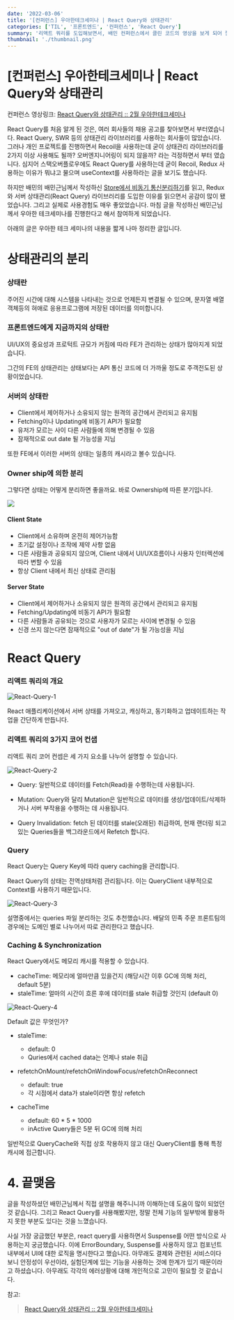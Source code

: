```yaml
---
date: '2022-03-06'
title: '[컨퍼런스] 우아한테크세미나 | React Query와 상태관리'
categories: ['TIL', '프론트엔드', '컨퍼런스', 'React Query']
summary: '리액트 쿼리를 도입해보면서, 배민 컨퍼런스에서 클린 코드의 영상을 보게 되어 짧게 정리해보았습니다.'
thumbnail: './thumbnail.png'
---
```


# [컨퍼런스] 우아한테크세미나 | React Query와 상태관리


컨퍼런스 영상링크: [React Query와 상태관리 :: 2월 우아한테크세미나](https://www.youtube.com/watch?v=MArE6Hy371c)


React Query를 처음 알게 된 것은, 여러 회사들의 채용 공고를 찾아보면서 부터였습니다. React Query, SWR 등의 상태관리 라이브러리를 사용하는 회사들이 많았습니다. 그러나 개인 프로젝트를 진행하면서 Recoil을 사용하는데 굳이 상태관리 라이브러리를 2가지 이상 사용해도 될까? 오버엔지니어링이 되지 않을까? 라는 걱정하면서 부터 였습니다. 심지어 스택오버플로우에도 React Query를 사용하는데 굳이 Recoil, Redux 사용하는 이유가 뭐냐고 물으며 useContext를 사용하라는 글을 보기도 했습니다.

하지만 배민의 배민근님께서 작성하신 [Store에서 비동기 통신분리하기](https://techblog.woowahan.com/6339/)를 읽고, Redux와 서버 상태관리(React Query) 라이브러리를 도입한 이유를 읽으면서 공감이 많이 됐었습니다. 그리고 실제로 사용경험도 매우 좋았었습니다. 마침 글을 작성하신 배민근님께서 우아한 테크세미나를 진행한다고 해서 참여하게 되었습니다.

아래의 글은 우아한 테크 세미나의 내용을 짧게 나마 정리한 글입니다.

# 상태관리의 분리

### 상태란
주어진 시간에 대해 시스템을 나타내는 것으로 언제든지 변결될 수 있으며, 문자열 배열 객체등의 혀애로 응용프로그램에 저장된 데이터를 의미합니다.

### 프론트엔드에게 지금까지의 상태란

UI/UX의 중요성과 프로턱트 규모가 커짐에 따라 FE가 관리하는 상태가 많아지게 되었습니다.

그간의 FE의 상태관리는 상태보다는 API 통신 코드에 더 가까울 정도로 주객전도된 상황이었습니다.

### 서버의 상태란

- Client에서 제어하거나 소유되지 않는 원격의 공간에서 관리되고 유지됨
- Fetching이나 Updating에 비동기 API가 필요함
- 유저가 모르는 사이 다른 사람들에 의해 변경될 수 있음
- 잠재적으로 out date 될 가능성을 지님

또한 FE에서 이러한 서버의 상태는 일종의 캐시라고 볼수 있습니다.

### Owner ship에 의한 분리

그렇다면 상태는 어떻게 분리하면 좋을까요. 바로 Ownership에 따른 분기입니다.


![](https://i.imgur.com/uI6bLG6.png)

#### Client State 
- Client에서 소유하며 온전히 제어가능함
- 초기값 설정이나 조작에 제약 사항 없음
- 다른 사람들과 공유되지 않으며, Client 내에서 UI/UX흐름이나 사용자 인터렉션에 따라 변할 수 있음
- 항상 Client 내에서 최신 상태로 관리됨

#### Server State
- Client에서 제어하거나 소유되지 않은 원격의 공간에서 관리되고 유지됨
- Fetching/Updating에 비동기 API가 필요함
- 다른 사람들과 공유되는 것으로 사용자가 모르는 사이에 변경될 수 있음
- 신경 쓰지 않는다면 잠재적으로 "out of date"가 될 가능성을 지님


# React Query

### 리액트 쿼리의 개요

![React-Query-1](https://i.imgur.com/ttnIkfs.png)

React 애플리케이션에서 서버 상태를 가져오고, 캐싱하고, 동기화하고 업데이트하는 작업을 간단하게 만듭니다.


### 리액트 쿼리의 3가지 코어 컨샙

리액트 쿼리 코어 컨셉은 세 가지 요소를 나누어 설명할 수 있습니다.

![React-Query-2](https://i.imgur.com/hv7Z8gV.png)

- Query: 일반적으로 데이터를 Fetch(Read)을 수행하는데 사용됩니다.

- Mutation: Query와 달리 Mutation은 일반적으로 데이터를 생성/업데이트/삭제하거나 서버 부작용을 수행하는 데 사용됩니다. 

- Query Invalidation: fetch 된 데이터를 stale(오래된) 취급하여, 현재 랜더링 되고 있는 Queries들을 백그라운드에서 Refetch 합니다.

### Query

React Query는 Query Key에 따라 query caching을 관리합니다.

React Query의 상태는 전역상태처럼 관리됩니다. 이는 QueryClient 내부적으로 Context를 사용하기 때문입니다.

![React-Query-3](https://i.imgur.com/2QI9aTR.jpg)

설명중에서는 queries 파일 분리하는 것도 추천했습니다. 배달의 민족 주문 프론트팀의 경우에는 도메인 별로 나누어서 따로 관리한다고 했습니다.

### Caching & Synchronization

React Query에서도 메모리 캐시를 적용할 수 있습니다.
- cacheTime: 메모리에 얼마만큼 있을건지 (해당시간 이후 GC에 의해 처리, default 5분)
- staleTime: 얼마의 시간이 흐른 후에 데이터를 stale 취급할 것인지 (default 0)

![React-Query-4](https://i.imgur.com/wFq2itM.jpg)

Default 값은 무엇인가?

- staleTime:
	- default: 0
	- Quries에서 cached data는 언제나 stale 취급

- refetchOnMount/refetchOnWindowFocus/refetchOnReconnect 
	- default: true
	- 각 시점에서 data가 stale이라면 항상 refetch

- cacheTime
	- default: 60 * 5 * 1000
	- inActive Query들은 5분 뒤 GC에 의해 처리

일반적으로 QueryCache와 직접 상호 작용하지 않고 대신 QueryClient를 통해 특정 캐시에 접근합니다.

# 4. 끝맺음

글을 작성하셨던 배민근님께서 직접 설명을 해주니니까 이해하는데 도움이 많이 되었던 것 같습니다. 그리고 React Query를 사용해봤지만, 정말 전체 기능의 일부밖에 활용하지 못한 부분도 있다는 것을 느꼈습니다.

사실 가장 궁금했던 부분은, react query를 사용하면서 Suspense를 어떤 방식으로 사용하는지 궁금했습니다. 이에 ErrorBoundary, Suspense를 사용하지 않고 컴포넌트 내부에서 UI에 대한 로직을 명시한다고 했습니다. 아무래도 결제와 관련된 서비스이다보니 안정성이 우선이라, 실험단계에 있는 기능을 사용하는 것에 한계가 있기 때문이라고 하셨습니다. 아무래도 각각의 에러상황에 대해 개인적으로 고민이 필요할 것 같습니다.


참고: 
> [React Query와 상태관리 :: 2월 우아한테크세미나](https://www.youtube.com/watch?v=MArE6Hy371c)